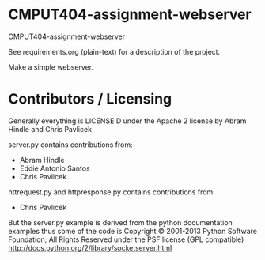 CMPUT404-assignment-webserver
=============================

CMPUT404-assignment-webserver

See requirements.org (plain-text) for a description of the project.

Make a simple webserver.

Contributors / Licensing
========================

Generally everything is LICENSE'D under the Apache 2 license by Abram Hindle and
Chris Pavlicek

server.py contains contributions from:

* Abram Hindle
* Eddie Antonio Santos
* Chris Pavlicek

httrequest.py and httpresponse.py contains contributions from:

* Chris Pavlicek

But the server.py example is derived from the python documentation
examples thus some of the code is Copyright © 2001-2013 Python
Software Foundation; All Rights Reserved under the PSF license (GPL
compatible) http://docs.python.org/2/library/socketserver.html

